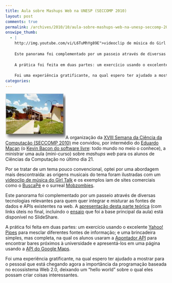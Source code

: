 ```yaml
---
title: Aula sobre Mashups Web na UNESP (SECCOMP 2010)
layout: post
comments: true
permalink: /archives/2010/10/aula-sobre-mashups-web-na-unesp-seccomp-2010.html/
onswipe_thumb:
  - |
    http://img.youtube.com/vi/L6TuMhYg89E">videoclip de música do Girl Talk</a> e os exemplos iam de sites comerciais como o <a href="http://www.buscape.com.br">BuscaPé</a> e o surreal <a href="http://play.mobzombies.com/">Mobzombies</a>.

    Este panorama foi complementado por um passeio através de diversas tecnologias relevantes para quem quer integrar e misturar as fontes de dados e APIs existentes na web. A <a href="http://www.slideshare.net/chesterbr/mashups-criando-valor-na-web-20">apresentação desta parte teórica</a> (com links úteis no final, incluindo o <a href="http://www.ibm.com/developerworks/xml/library/x-mashups.html">ensaio</a> que foi a base principal da aula) está disponível no SlideShare.

    A prática foi feita em duas partes: um exercício usando o excelente <a href="http://pipes.yahoo.com/pipes/">Yahoo! Pipes</a> para mesclar diferentes fontes de informação; e uma brincadeira simples, mas completa, na qual os alunos usaram a <a href="http://api.apontador.com.br">Apontador API</a> para encontrar bares próximos à universidade e apresentá-los em uma página usando a <a href="http://code.google.com/intl/pt-BR/apis/maps/documentation/javascript/basics.html">API do Google Maps</a>.

    Foi uma experiência gratificante, na qual espero ter ajudado a mostrar para o pessoal que está chegando agora a importância da programação baseada no ecossistema Web 2.0, deixando um "hello world" sobre o qual eles possam criar coisas interessantes./0.jpg
categories:
---
```

[<img src="/wp-content/uploads/2010/10/computacao_unesp.jpg" alt="Um prédio do Campus (fonte: site UNESP)" title="Um prédio do Campus (fonte: site UNESP)" width="188" height="143" class="alignleft size-full wp-image-4671" />][1]A organização da [XVIII Semana da Ciência da Computação (SECCOMP 2010)][2] me convidou, por intermédio do [Eduardo Maçan][3] (o [Kevin Bacon do software livre][4]: todo mundo no meio o conhece), a ministrar uma aula (mini-curso) sobre *mashups web* para os alunos de Ciências da Computação no último dia 21.

Por se tratar de um tema pouco convencional, optei por uma abordagem mais descontraída: as origens musicais do tema foram ilustradas com um [videoclip de música do Girl Talk][5] e os exemplos iam de sites comerciais como o [BuscaPé][6] e o surreal [Mobzombies][8].

Este panorama foi complementado por um passeio através de diversas tecnologias relevantes para quem quer integrar e misturar as fontes de dados e APIs existentes na web. A [apresentação desta parte teórica][9] (com links úteis no final, incluindo o [ensaio][10] que foi a base principal da aula) está disponível no SlideShare.

A prática foi feita em duas partes: um exercício usando o excelente [Yahoo! Pipes][11] para mesclar diferentes fontes de informação; e uma brincadeira simples, mas completa, na qual os alunos usaram a [Apontador API][12] para encontrar bares próximos à universidade e apresentá-los em uma página usando a [API do Google Maps][13].

Foi uma experiência gratificante, na qual espero ter ajudado a mostrar para o pessoal que está chegando agora a importância da programação baseada no ecossistema Web 2.0, deixando um &#8220;hello world&#8221; sobre o qual eles possam criar coisas interessantes.

 [1]: http://www.rc.unesp.br/igce/demac/computacao/
 [2]: http://www.rc.unesp.br/seccomp/
 [3]: http://eduardo.macan.eng.br/
 [4]: http://pt.wikipedia.org/wiki/Teoria_dos_seis_graus_de_separa%C3%A7%C3%A3o
 [5]: http://www.youtube.com/watch?v=L6TuMhYg89E
 [6]: http://www.buscape.com.br
 [8]: http://play.mobzombies.com/
 [9]: http://www.slideshare.net/chesterbr/mashups-criando-valor-na-web-20
 [10]: http://www.ibm.com/developerworks/xml/library/x-mashups.html
 [11]: http://pipes.yahoo.com/pipes/
 [12]: http://api.apontador.com.br
 [13]: http://code.google.com/intl/pt-BR/apis/maps/documentation/javascript/basics.html
